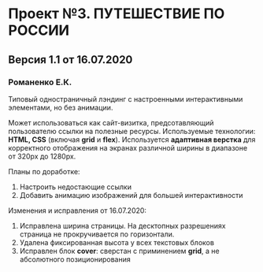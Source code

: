 # Проект №3. ПУТЕШЕСТВИЕ ПО РОССИИ
## Версия 1.1 от 16.07.2020

### Романенко Е.К.

Типовый одностраничный лэндинг с настроенными интерактивными элементами, но без анимации.

Может использоваться как сайт-визитка, предсотавляющий пользователю ссылки на полезные ресурсы. 
Используемые технологии: **HTML, CSS** (включая **grid** и **flex**).
Используется **адаптивная верстка** для корректного отображения на экранах различной ширины в диапазоне от 320px до 1280px.

Планы по доработке: 
1. Настроить недостающие ссылки
2. Добавить анимацию изображений для большей интерактивности 

Изменения и исправления от 16.07.2020:
1. Исправлена ширина страницы. На десктопных разрешениях страница не прокручивается по горизонтали.
2. Удалена фиксированная высота у всех текстовых блоков
3. Исправлен блок **cover**: сверстан с приминением **grid**, а не абсолютного позиционирования 

